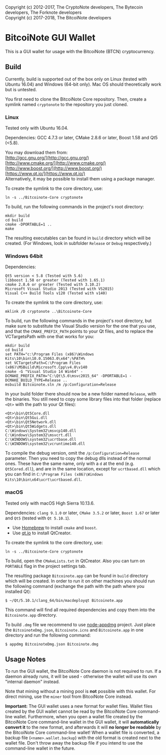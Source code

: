 Copyright (c) 2012-2017, The CryptoNote developers, The Bytecoin developers, The Forknote developers  
Copyright (c) 2017-2018, The BitcoiNote developers

# BitcoiNote GUI Wallet

This is a GUI wallet for usage with the BitcoiNote (BTCN) cryptocurrency.

## Build

Currently, build is supported out of the box only on Linux (tested with Ubuntu 16.04) and Windows (64-bit only). Mac OS should theoretically work but is untested.


You first need to clone the BitcoiNote Core repository. Then, create a symlink named `cryptonote` to the repository you just cloned.

### Linux

Tested only with Ubuntu 16.04.

Dependencies: GCC 4.7.3 or later, CMake 2.8.6 or later, Boost 1.58 and Qt5 (<5.8).

You may download them from:  
[http://gcc.gnu.org/](http://gcc.gnu.org/)  
[http://www.cmake.org/](http://www.cmake.org/)  
[http://www.boost.org/](http://www.boost.org/)  
[https://www.qt.io/](https://www.qt.io/)  
Alternatively, it may be possible to install them using a package manager.

To create the symlink to the core directory, use:

```
ln -s ../Bitcoinote-Core cryptonote
```

To build, run the following commands in the project's root directory:

```
mkdir build
cd build
cmake -DPORTABLE=1 ..
make
```

The resulting executables can be found in `build` directory which will be created. (For Windows, look in subfolder `Release` or `Debug` respectively.)

### Windows 64bit

Dependencies:
```
Qt5 version < 5.8 (Tested with 5.6)
libboost 1.58 or greater (Tested with 1.65.1)
cmake 2.8.6 or greater (Tested with 3.10.2)
Microsoft Visual Studio 2013 (Tested with VS2015)
Visual C++ Build Tools v120 (Tested with v140)
```

To create the symlink to the core directory, use:

```
mklink /D cryptonote ..\Bitcoinote-Core
```

To build, run the following commands in the project's root directory, but make sure to substitute the Visual Studio version for the one that you use, and that the `CMAKE_PREFIX_PATH` points to your Qt files, and to replace the VCTargetsPath with one that works for you:

```
mkdir build
cd build
set PATH="c:\Program Files (x86)\Windows Kits\10\bin\10.0.15063.0\x64";%PATH%
set VCTargetsPath=C:\Program Files (x86)\MSBuild\Microsoft.Cpp\v4.0\v140
cmake -G "Visual Studio 14 Win64" -DCMAKE_PREFIX_PATH="C:\Qt\5.6\msvc2015_64" -DPORTABLE=1 -DCMAKE_BUILD_TYPE=Release ..
msbuild Bitcoinote.sln /m /p:Configuration=Release
```

In your build folder there should now be a new folder named `Release`, with the binaries.
You still need to copy some library files into that folder (replace `<Qt>` with the path to your Qt files):

```
<Qt>\bin\Qt5Core.dll
<Qt>\bin\Qt5Gui.dll
<Qt>\bin\Qt5Network.dll
<Qt>\bin\Qt5Widgets.dll
C:\Windows\System32\msvcp140.dll
C:\Windows\System32\msvcrt.dll
C:\WINDOWS\system32\ucrtbase.dll
C:\WINDOWS\system32\vcruntime140.dll
```

To compile the debug version, omit the `/p:Configuration=Release` parameter. Then you need to copy the debug dlls instead of the normal ones. These have the same name, only with a `d` at the end (e.g. `Qt5Cored.dll`), and are in the same location, except for `ucrtbased.dll` which you can find in `C:\Program Files (x86)\Windows Kits\10\bin\x64\ucrt\ucrtbased.dll`.

### macOS

Tested only with macOS High Sierra 10.13.6.

Dependencies: `clang 9.1.0` or later, `CMake 3.5.2` or later, `Boost 1.67` or later and `Qt5` (tested with `Qt 5.10.1`).

* Use [Homebrew](https://brew.sh/) to install `cmake` and `boost`.
* Use [qt.io](https://www.qt.io/) to install QtCreator.

To create the symlink to the core directory, use:

```
ln -s ../Bitcoinote-Core cryptonote
```

To build, open the `CMakeLists.txt` in QtCreator. Also you can turn on `PORTABLE` flag in the project settings tab.

The resulting package `Bitcoinote.app` can be found in `build` directory which will be created.
In order to run it on other machines you should run the following command (exchange the path with the path where you installed Qt):

`$ ~/Qt/5.10.1/clang_64/bin/macdeployqt Bitcoinote.app`

This command will find all required dependencies and copy them into the `Bitcoinote.app` directory.

To build `.dmg` file we recommend to use [node-appdmg](https://github.com/LinusU/node-appdmg) project.
Just place the `BitcoinoteDmg.json`, `Bitcoinote.icns` and `Bitcoinote.app` in one directory and run the following command:

`$ appdmg BitcoinoteDmg.json Bitcoinote.dmg`

## Usage Notes

To run the GUI wallet, the BitcoiNote Core daemon is not required to run. If a daemon already runs, it will be used - otherwise the wallet will use its own "internal daemon" instead.

Note that mining without a mining pool is **not** possible with this wallet. For direct mining, use the `miner` tool from BitcoiNote Core instead.

**Important:** The GUI wallet uses a new format for wallet files. Wallet files created by the GUI wallet cannot be read by the BitcoiNote Core command-line wallet. Furthermore, when you open a wallet file created by the BitcoiNote Core command-line wallet in the GUI wallet, it will **automatically convert it** to the new format, and afterwards it will **no longer be readable** by the BitcoiNote Core command-line wallet! When a wallet file is converted, a backup file (`<name>.wallet.backup`) with the old format is created next to the wallet file. Don't throw away the backup file if you intend to use the command-line wallet in the future.
